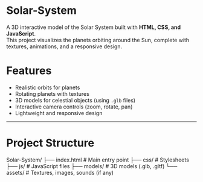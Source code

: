 # Solar-System

A 3D interactive model of the Solar System built with **HTML, CSS, and JavaScript**.  
This project visualizes the planets orbiting around the Sun, complete with textures, animations, and a responsive design.


# Features
- Realistic orbits for planets  
- Rotating planets with textures  
- 3D models for celestial objects (using `.glb` files)  
- Interactive camera controls (zoom, rotate, pan)  
- Lightweight and responsive design  

---

# Project Structure


Solar-System/
├── index.html # Main entry point
├── css/ # Stylesheets
├── js/ # JavaScript files
├── models/ # 3D models (.glb, .gltf)
└── assets/ # Textures, images, sounds (if any)
